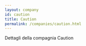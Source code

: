 ```yaml
---
layout: company
id: caution
title: Caution
permalink: /companies/caution.html
---
```


Dettagli della compagnia Caution